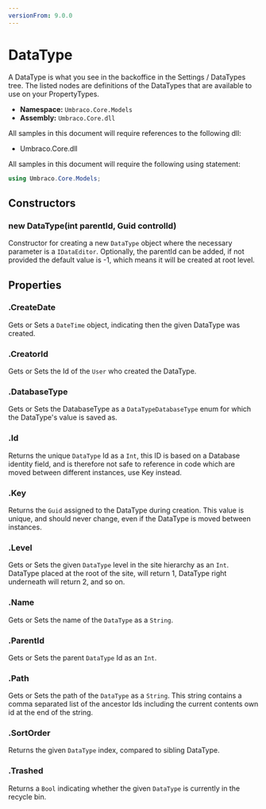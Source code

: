 ```yaml
---
versionFrom: 9.0.0
---
```


# DataType

A DataType is what you see in the backoffice in the Settings / DataTypes tree. The listed nodes are definitions of the DataTypes that are available to use on your PropertyTypes.

 * **Namespace:** `Umbraco.Core.Models`
 * **Assembly:** `Umbraco.Core.dll`

All samples in this document will require references to the following dll:

* Umbraco.Core.dll

All samples in this document will require the following using statement:

```csharp
using Umbraco.Core.Models;
```

## Constructors

### new DataType(int parentId, Guid controlId)

Constructor for creating a new `DataType` object where the necessary parameter is a `IDataEditor`.  Optionally, the parentId can be added, if not provided the default value is -1, which means it will be created at root level.

## Properties

### .CreateDate

Gets or Sets a `DateTime` object, indicating then the given DataType was created.

### .CreatorId

Gets or Sets the Id of the `User` who created the DataType.

### .DatabaseType

Gets or Sets the DatabaseType as a `DataTypeDatabaseType` enum for which the DataType's value is saved as.

### .Id

Returns the unique `DataType` Id as a `Int`, this ID is based on a Database identity field, and is therefore not safe to reference in code which are moved between different instances, use Key instead.

### .Key

Returns the `Guid` assigned to the DataType during creation. This value is unique, and should never change, even if the DataType is moved between instances.

### .Level

Gets or Sets the given `DataType` level in the site hierarchy as an `Int`. DataType placed at the root of the site, will return 1, DataType right underneath will return 2, and so on.

### .Name

Gets or Sets the name of the `DataType` as a `String`.

### .ParentId

Gets or Sets the parent `DataType` Id as an `Int`.

### .Path

Gets or Sets the path of the `DataType` as a `String`. This string contains a comma separated list of the ancestor Ids including the current contents own id at the end of the string.

### .SortOrder

Returns the given `DataType` index, compared to sibling DataType.

### .Trashed

Returns a `Bool` indicating whether the given `DataType` is currently in the recycle bin.
